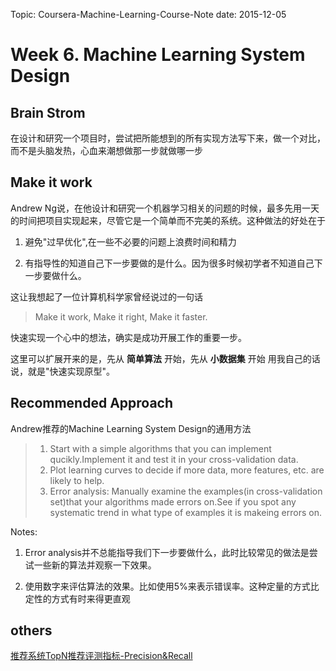Topic: Coursera-Machine-Learning-Course-Note
date: 2015-12-05

# Week 6. Machine Learning System Design

## Brain Strom

在设计和研究一个项目时，尝试把所能想到的所有实现方法写下来，做一个对比，而不是头脑发热，心血来潮想做那一步就做哪一步

## Make it work

Andrew Ng说，在他设计和研究一个机器学习相关的问题的时候，最多先用一天的时间把项目实现起来，尽管它是一个简单而不完美的系统。这种做法的好处在于

1. 避免"过早优化",在一些不必要的问题上浪费时间和精力

2. 有指导性的知道自己下一步要做的是什么。因为很多时候初学者不知道自己下一步要做什么。

这让我想起了一位计算机科学家曾经说过的一句话

>Make it work, Make it right, Make it faster.

快速实现一个心中的想法，确实是成功开展工作的重要一步。

这里可以扩展开来的是，先从 **简单算法** 开始，先从 **小数据集** 开始
用我自己的话说，就是"快速实现原型"。

## Recommended Approach

Andrew推荐的Machine Learning System Design的通用方法

>1. Start with a simple algorithms that you can implement qucikly.Implement it and test it in your cross-validation data.
>2. Plot learning curves to decide if more data, more features, etc. are likely to help.
>3. Error analysis: Manually examine the examples(in cross-validation set)that your algorithms made errors on.See if you spot any systematic trend in what type of examples it is makeing errors on.

Notes:

1. Error analysis并不总能指导我们下一步要做什么，此时比较常见的做法是尝试一些新的算法并观察一下效果。

2. 使用数字来评估算法的效果。比如使用5%来表示错误率。这种定量的方式比定性的方式有时来得更直观

## others
[推荐系统TopN推荐评测指标-Precision&Recall](http://bookshadow.com/weblog/2014/06/10/precision-recall-f-measure/)
